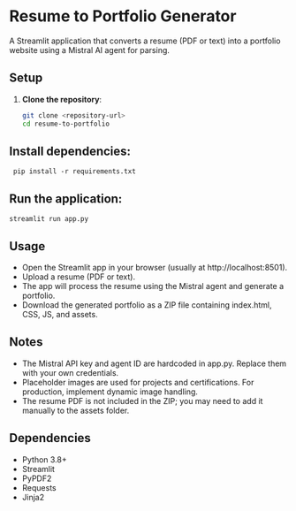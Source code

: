 # Resume to Portfolio Generator

A Streamlit application that converts a resume (PDF or text) into a portfolio website using a Mistral AI agent for parsing.


## Setup
1. **Clone the repository**:
   ```bash
   git clone <repository-url>
   cd resume-to-portfolio


## Install dependencies:

``` pip install -r requirements.txt```


## Run the application:
```streamlit run app.py```

## Usage

- Open the Streamlit app in your browser (usually at http://localhost:8501).
- Upload a resume (PDF or text).
- The app will process the resume using the Mistral agent and generate a portfolio.
- Download the generated portfolio as a ZIP file containing index.html, CSS, JS, and assets.

## Notes

- The Mistral API key and agent ID are hardcoded in app.py. Replace them with your own credentials.
- Placeholder images are used for projects and certifications. For production, implement dynamic image handling.
- The resume PDF is not included in the ZIP; you may need to add it manually to the assets folder.

## Dependencies

- Python 3.8+
- Streamlit
- PyPDF2
- Requests
- Jinja2



